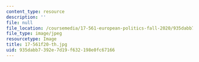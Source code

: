 ```yaml
---
content_type: resource
description: ''
file: null
file_location: /coursemedia/17-561-european-politics-fall-2020/935dabb7392e7d19f632198e0fc67166_17-561f20-th.jpg
file_type: image/jpeg
resourcetype: Image
title: 17-561f20-th.jpg
uid: 935dabb7-392e-7d19-f632-198e0fc67166
---
```


